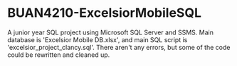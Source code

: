 # BUAN4210-ExcelsiorMobileSQL
A junior year SQL project using Microsoft SQL Server and SSMS. Main database is 'Excelsior Mobile DB.xlsx', and main SQL script is 'excelsior_project_clancy.sql'. There aren't any errors, but some of the code could be rewritten and cleaned up.

